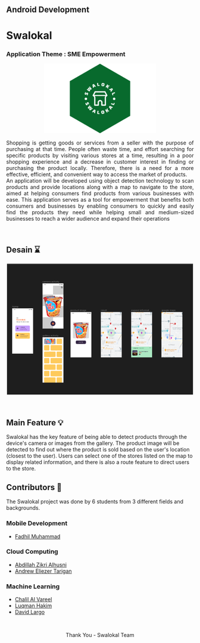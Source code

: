 ## Android Development


# Swalokal
### Application Theme : SME Empowerment
<!-- BACKGROUND PROJECT -->
<p align="center">
<img width="300px" src="https://github.com/swalokal/Android-Development/blob/master/image/logo-swalokal.png"> 

  <br>
  <p align="justify">
Shopping is getting goods or services from a seller with the purpose of purchasing at that time. People often waste time, and effort searching for specific products by visiting various stores at a time, resulting in a poor shopping experience and a decrease in customer interest in finding or purchasing the product locally. Therefore, there is a need for a more effective, efficient, and convenient way to access the market of products. <br>
An application will be developed using object detection technology to scan products and provide locations along with a map to navigate to the store, aimed at helping consumers find products from various businesses with ease. This application serves as a tool for empowerment that benefits both consumers and businesses by enabling consumers to quickly and easily find the products they need while helping small and medium-sized businesses to reach a wider audience and expand their operations
    <br />
  </p>
</p>
<br>

## Desain :hourglass:
<p align="center">
<img width="500px" src="https://github.com/swalokal/Android-Development/blob/master/image/desain%20apk.png">
</p>
<br>

<!-- Feature -->
## Main Feature :bulb:
Swalokal has the key feature of being able to detect products through the device's camera or images from the gallery. The product image will be detected to find out where the product is sold based on the user's location (closest to the user). Users can select one of the stores listed on the map to display related information, and there is also a route feature to direct users to the store.
<br>

<!-- Contributor -->
## Contributors :brain:
The Swalokal project was done by 6 students from 3 different fields and backgrounds.
### Mobile Development
* [Fadhil Muhammad](https://www.linkedin.com/in/fadhil-muhammad79/)

### Cloud Computing
* [Abdillah Zikri Alhusni](https://www.linkedin.com/in/abdillah-zikri-alhusni-576599211/)
* [Andrew Eliezer Tarigan](https://www.linkedin.com/in/andrewelitar/)

### Machine Learning
* [Chalil Al Vareel](https://www.linkedin.com/in/cavareel/)
* [Luqman Hakim](https://www.linkedin.com/in/luqman-hakim-547996251/)
* [David Largo](https://www.linkedin.com/in/davidlargo/)
<br>

<!-- Thanks -->
<p align="center">
Thank You
- Swalokal Team
</p>
